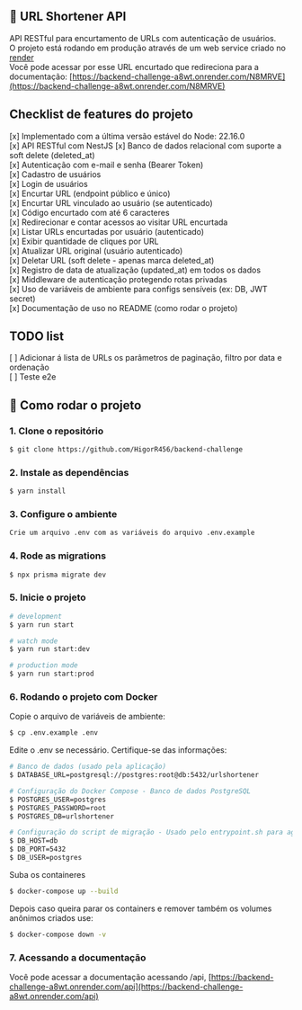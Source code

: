 ## 🔗 URL Shortener API

API RESTful para encurtamento de URLs com autenticação de usuários.    
O projeto está rodando em produção através de um web service criado no [render](https://render.com/)    
Você pode acessar por esse URL encurtado que redireciona para a documentação: [https://backend-challenge-a8wt.onrender.com/N8MRVE](https://backend-challenge-a8wt.onrender.com/N8MRVE)    

## Checklist de features do projeto

[x] Implementado com a última versão estável do Node: 22.16.0  
[x] API RESTful com NestJS
[x] Banco de dados relacional com suporte a soft delete (deleted_at)  
[x] Autenticação com e-mail e senha (Bearer Token)  
[x] Cadastro de usuários  
[x] Login de usuários  
[x] Encurtar URL (endpoint público e único)  
[x] Encurtar URL vinculado ao usuário (se autenticado)  
[x] Código encurtado com até 6 caracteres  
[x] Redirecionar e contar acessos ao visitar URL encurtada  
[x] Listar URLs encurtadas por usuário (autenticado)  
[x] Exibir quantidade de cliques por URL  
[x] Atualizar URL original (usuário autenticado)  
[x] Deletar URL (soft delete - apenas marca deleted_at)  
[x] Registro de data de atualização (updated_at) em todos os dados  
[x] Middleware de autenticação protegendo rotas privadas  
[x] Uso de variáveis de ambiente para configs sensíveis (ex: DB, JWT secret)  
[x] Documentação de uso no README (como rodar o projeto)  

## TODO list

[ ] Adicionar á lista de URLs os parâmetros de paginação, filtro por data e ordenação   
[ ] Teste e2e

## 🚀 Como rodar o projeto

### 1. Clone o repositório
```bash
$ git clone https://github.com/HigorR456/backend-challenge
```

### 2. Instale as dependências
```bash
$ yarn install
```

### 3. Configure o ambiente
```bash
Crie um arquivo .env com as variáveis do arquivo .env.example
```

### 4. Rode as migrations
```bash
$ npx prisma migrate dev
```

### 5. Inicie o projeto
```bash
# development
$ yarn run start

# watch mode
$ yarn run start:dev

# production mode
$ yarn run start:prod
```

### 6. Rodando o projeto com Docker
Copie o arquivo de variáveis de ambiente:
```bash
$ cp .env.example .env
```

Edite o .env se necessário. Certifique-se das informações:
```bash
# Banco de dados (usado pela aplicação)
$ DATABASE_URL=postgresql://postgres:root@db:5432/urlshortener

# Configuração do Docker Compose - Banco de dados PostgreSQL
$ POSTGRES_USER=postgres
$ POSTGRES_PASSWORD=root
$ POSTGRES_DB=urlshortener

# Configuração do script de migração - Usado pelo entrypoint.sh para aguardar o banco
$ DB_HOST=db
$ DB_PORT=5432
$ DB_USER=postgres
```

Suba os containeres
```bash
$ docker-compose up --build
```

Depois caso queira parar os containers e remover também os volumes anônimos criados use:
```bash
$ docker-compose down -v
```

### 7. Acessando a documentação

Você pode acessar a documentação acessando /api, [https://backend-challenge-a8wt.onrender.com/api](https://backend-challenge-a8wt.onrender.com/api)

